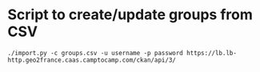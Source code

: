 # Script to create/update groups from CSV

```
./import.py -c groups.csv -u username -p password https://lb.lb-http.geo2france.caas.camptocamp.com/ckan/api/3/
```